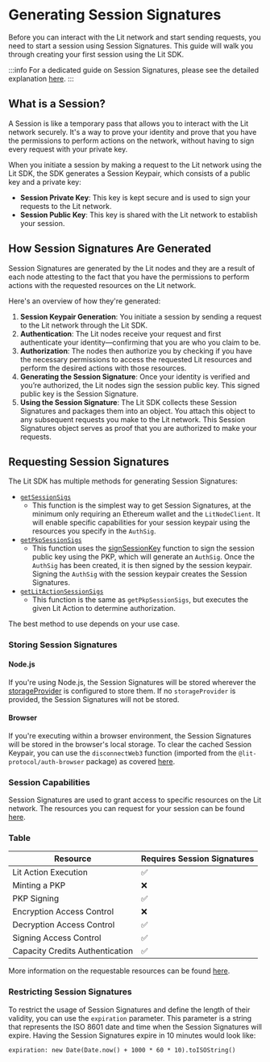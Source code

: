 # Generating Session Signatures

Before you can interact with the Lit network and start sending requests, you need to start a session using Session Signatures. This guide will walk you through creating your first session using the Lit SDK.

:::info
For a dedicated guide on Session Signatures, please see the detailed explanation [here](../../sdk/authentication/session-sigs/intro).
:::

## What is a Session?

A Session is like a temporary pass that allows you to interact with the Lit network securely. It's a way to prove your identity and prove that you have the permissions to perform actions on the network, without having to sign every request with your private key.

When you initiate a session by making a request to the Lit network using the Lit SDK, the SDK generates a Session Keypair, which consists of a public key and a private key:

- **Session Private Key**: This key is kept secure and is used to sign your requests to the Lit network.
- **Session Public Key**: This key is shared with the Lit network to establish your session.

## How Session Signatures Are Generated

Session Signatures are generated by the Lit nodes and they are a result of each node attesting to the fact that you have the permissions to perform actions with the requested resources on the Lit network.

Here's an overview of how they're generated:

1. **Session Keypair Generation**: You initiate a session by sending a request to the Lit network through the Lit SDK.
2. **Authentication**: The Lit nodes receive your request and first authenticate your identity—confirming that you are who you claim to be.
3. **Authorization**: The nodes then authorize you by checking if you have the necessary permissions to access the requested Lit resources and perform the desired actions with those resources.
4. **Generating the Session Signature**: Once your identity is verified and you’re authorized, the Lit nodes sign the session public key. This signed public key is the Session Signature.
5. **Using the Session Signature**: The Lit SDK collects these Session Signatures and packages them into an object. You attach this object to any subsequent requests you make to the Lit network. This Session Signatures object serves as proof that you are authorized to make your requests.

## Requesting Session Signatures

The Lit SDK has multiple methods for generating Session Signatures:

- [`getSessionSigs`](../../sdk/authentication/session-sigs/get-session-sigs)
    - This function is the simplest way to get Session Signatures, at the minimum only requiring an Ethereum wallet and the `LitNodeClient`. It will enable specific capabilities for your session keypair using the resources you specify in the `AuthSig`.
- [`getPkpSessionSigs`](../../sdk/authentication/session-sigs/get-pkp-session-sigs)
    - This function uses the [signSessionKey](https://v6-api-doc-lit-js-sdk.vercel.app/classes/lit_node_client_src.LitNodeClientNodeJs.html#signSessionKey) function to sign the session public key using the PKP, which will generate an `AuthSig`. Once the `AuthSig` has been created, it is then signed by the session keypair. Signing the `AuthSig` with the session keypair creates the Session Signatures.
- [`getLitActionSessionSigs`](../../sdk/authentication/session-sigs/get-lit-action-session-sigs)
    - This function is the same as `getPkpSessionSigs`, but executes the given Lit Action to determine authorization.

The best method to use depends on your use case.

### Storing Session Signatures

#### Node.js

If you're using Node.js, the Session Signatures will be stored wherever the [storageProvider](https://v6-api-doc-lit-js-sdk.vercel.app/interfaces/types_src.LitNodeClientConfig.html#storageProvider) is configured to store them. If no `storageProvider` is provided, the Session Signatures will not be stored.

#### Browser

If you're executing within a browser environment, the Session Signatures will be stored in the browser's local storage. To clear the cached Session Keypair, you can use the `disconnectWeb3` function (imported from the `@lit-protocol/auth-browser` package) as covered [here](./connecting-to-lit#browser-environment).

### Session Capabilities

Session Signatures are used to grant access to specific resources on the Lit network. The resources you can request for your session can be found [here](https://v6-api-doc-lit-js-sdk.vercel.app/enums/types_src.LitAbility.html).

### Table

| Resource                        | Requires Session Signatures |
| ------------------------------- | --------------------------- |
| Lit Action Execution            | ✅                           |
| Minting a PKP                   | ❌                           |
| PKP Signing                     | ✅                           |
| Encryption Access Control       | ❌                           |
| Decryption Access Control       | ✅                           |
| Signing Access Control          | ✅                           |
| Capacity Credits Authentication | ✅                           |

More information on the requestable resources can be found [here](https://v6-api-doc-lit-js-sdk.vercel.app/enums/types_src.LitAbility.html#AccessControlConditionSigning).

### Restricting Session Signatures

To restrict the usage of Session Signatures and define the length of their validity, you can use the `expiration` parameter. This parameter is a string that represents the ISO 8601 date and time when the Session Signatures will expire. Having the Session Signatures expire in 10 minutes would look like:

```tsx
expiration: new Date(Date.now() + 1000 * 60 * 10).toISOString()
```
